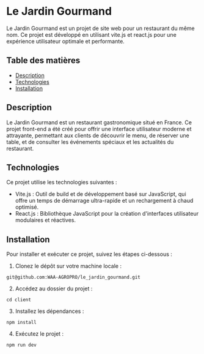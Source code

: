 # Le Jardin Gourmand

Le Jardin Gourmand est un projet de site web pour un restaurant du même nom. Ce projet est développé en utilisant vite.js et react.js pour une expérience utilisateur optimale et performante.

## Table des matières

- [Description](#description)
- [Technologies](#technologies)
- [Installation](#installation)

## Description

Le Jardin Gourmand est un restaurant gastronomique situé en France. Ce projet front-end a été créé pour offrir une interface utilisateur moderne et attrayante, permettant aux clients de découvrir le menu, de réserver une table, et de consulter les événements spéciaux et les actualités du restaurant.

## Technologies

Ce projet utilise les technologies suivantes :

- Vite.js : Outil de build et de développement basé sur JavaScript, qui offre un temps de démarrage ultra-rapide et un rechargement à chaud optimisé.
- React.js : Bibliothèque JavaScript pour la création d'interfaces utilisateur modulaires et réactives.

## Installation

Pour installer et exécuter ce projet, suivez les étapes ci-dessous :

1. Clonez le dépôt sur votre machine locale :

`git@github.com:WAA-AGROPRO/le_jardin_gourmand.git`

2. Accédez au dossier du projet :

`cd client`

3. Installez les dépendances :

`npm install`

4. Exécutez le projet :

`npm run dev`
